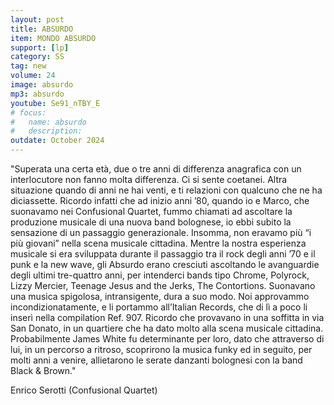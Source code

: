 ```yaml
---
layout: post
title: ABSURDO
item: MONDO ABSURDO
support: [lp]
category: SS
tag: new
volume: 24
image: absurdo
mp3: absurdo
youtube: Se91_nTBY_E
# focus: 
#   name: absurdo
#   description: 
outdate: October 2024
---
```


"Superata una certa età, due o tre anni di differenza anagrafica con un interlocutore non fanno molta differenza. Ci si sente coetanei. Altra situazione quando di anni ne hai venti, e ti relazioni con qualcuno che ne ha diciassette. Ricordo infatti che ad inizio anni ’80, quando io e Marco, che suonavamo nei Confusional Quartet, fummo chiamati ad ascoltare la produzione musicale di una nuova band bolognese, io ebbi subito la sensazione di un passaggio generazionale. Insomma, non eravamo più “i più giovani” nella scena musicale cittadina.
Mentre la nostra esperienza musicale si era sviluppata durante il passaggio tra il rock degli anni ’70 e il punk e la new wave, gli Absurdo erano cresciuti ascoltando le avanguardie degli ultimi tre-quattro anni, per intenderci bands tipo Chrome, Polyrock, Lizzy Mercier, Teenage Jesus and the Jerks, The Contortions. Suonavano una musica spigolosa, intransigente, dura a suo modo. Noi approvammo incondizionatamente, e li portammo all’Italian Records, che di lì a poco li inserì nella compilation Ref. 907. 
Ricordo che provavano in una soffitta in via San Donato, in un quartiere che ha dato molto alla scena musicale cittadina. Probabilmente James White fu determinante per loro, dato che attraverso di lui, in un percorso a ritroso, scoprirono la musica funky ed in seguito, per molti anni a venire, allietarono le serate danzanti bolognesi con la band Black & Brown."

Enrico Serotti (Confusional Quartet)
